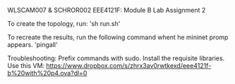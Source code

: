 WLSCAM007 & SCHROR002
EEE4121F: Module B Lab Assignment 2

To create the topology, run:
	'sh run.sh'

To recreate the results, run the following command whent he mininet promp appears.
	'pingall'

Troubleshooting:
	Prefix commands with sudo.
	Install the requisite libraries.
	Use this VM: 
	https://www.dropbox.com/s/zhrx3av0rwtkexd/eee4121f-b%20with%20p4.ova?dl=0